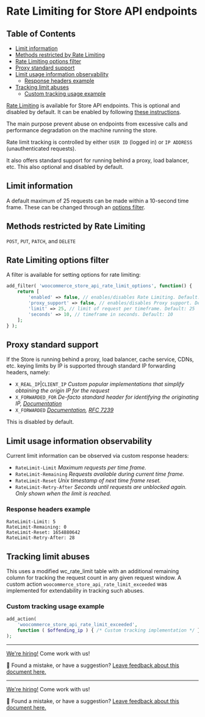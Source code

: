 # Rate Limiting for Store API endpoints <!-- omit in toc -->

## Table of Contents <!-- omit in toc -->

-   [Limit information](#limit-information)
-   [Methods restricted by Rate Limiting](#methods-restricted-by-rate-limiting)
-   [Rate Limiting options filter](#rate-limiting-options-filter)
-   [Proxy standard support](#proxy-standard-support)
-   [Limit usage information observability](#limit-usage-information-observability)
    -   [Response headers example](#response-headers-example)
-   [Tracking limit abuses](#tracking-limit-abuses)
    -   [Custom tracking usage example](#custom-tracking-usage-example)

[Rate Limiting](https://github.com/woocommerce/woocommerce-blocks/pull/5962) is available for Store API endpoints. This is optional and disabled by default. It can be enabled by following [these instructions](#rate-limiting-options-filter).

The main purpose prevent abuse on endpoints from excessive calls and performance degradation on the machine running the store.

Rate limit tracking is controlled by either `USER ID` (logged in) or `IP ADDRESS` (unauthenticated requests).

It also offers standard support for running behind a proxy, load balancer, etc. This also optional and disabled by default.

## Limit information

A default maximum of 25 requests can be made within a 10-second time frame. These can be changed through an [options filter](#rate-limiting-options-filter).

## Methods restricted by Rate Limiting

`POST`, `PUT`, `PATCH`, and `DELETE`

## Rate Limiting options filter

A filter is available for setting options for rate limiting:

```php
add_filter( 'woocommerce_store_api_rate_limit_options', function() {
	return [
		'enabled' => false, // enables/disables Rate Limiting. Default: false
		'proxy_support' => false, // enables/disables Proxy support. Default: false
		'limit' => 25, // limit of request per timeframe. Default: 25
		'seconds' => 10, // timeframe in seconds. Default: 10
	];
} );
```

## Proxy standard support

If the Store is running behind a proxy, load balancer, cache service, CDNs, etc. keying limits by IP is supported through standard IP forwarding headers, namely:

-   `X_REAL_IP`|`CLIENT_IP` _Custom popular implementations that simplify obtaining the origin IP for the request_
-   `X_FORWARDED_FOR` _De-facto standard header for identifying the originating IP, [Documentation](https://developer.mozilla.org/en-US/docs/Web/HTTP/Headers/X-Forwarded-For)_
-   `X_FORWARDED` _[Documentation](https://developer.mozilla.org/en-US/docs/Web/HTTP/Headers/Forwarded), [RFC 7239](https://datatracker.ietf.org/doc/html/rfc7239)_

This is disabled by default.

## Limit usage information observability

Current limit information can be observed via custom response headers:

-   `RateLimit-Limit` _Maximum requests per time frame._
-   `RateLimit-Remaining` _Requests available during current time frame._
-   `RateLimit-Reset` _Unix timestamp of next time frame reset._
-   `RateLimit-Retry-After` _Seconds until requests are unblocked again. Only shown when the limit is reached._

### Response headers example

```http
RateLimit-Limit: 5
RateLimit-Remaining: 0
RateLimit-Reset: 1654880642
RateLimit-Retry-After: 28
```

## Tracking limit abuses

This uses a modified wc_rate_limit table with an additional remaining column for tracking the request count in any given request window.
A custom action `woocommerce_store_api_rate_limit_exceeded` was implemented for extendability in tracking such abuses.

### Custom tracking usage example

```php
add_action(
    'woocommerce_store_api_rate_limit_exceeded',
    function ( $offending_ip ) { /* Custom tracking implementation */ }
);
```

---

[We're hiring!](https://woocommerce.com/careers/) Come work with us!

🐞 Found a mistake, or have a suggestion? [Leave feedback about this document here.](https://github.com/woocommerce/woocommerce-gutenberg-products-block/issues/new?assignees=&labels=type%3A+documentation&template=--doc-feedback.md&title=Feedback%20on%20./src/StoreApi/docs/rate-limiting.md)

<!-- /FEEDBACK -->
<!-- FEEDBACK -->

---

[We're hiring!](https://woocommerce.com/careers/) Come work with us!

🐞 Found a mistake, or have a suggestion? [Leave feedback about this document here.](https://github.com/woocommerce/woocommerce-blocks/issues/new?assignees=&labels=type%3A+documentation&template=--doc-feedback.md&title=Feedback%20on%20./src/StoreApi/docs/rate-limiting.md)

<!-- /FEEDBACK -->

